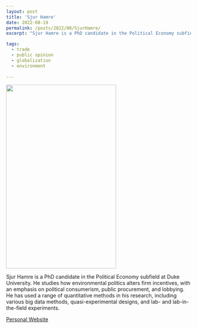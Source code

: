 ```yaml
---
layout: post
title: 'Sjur Hamre'
date: 2022-08-19
permalink: /posts/2022/08/SjurHamre/
excerpt: "Sjur Hamre is a PhD candidate in the Political Economy subfield at Duke University. He studies how environmental politics alters firm incentives, with an emphasis on political consumerism, public procurement, and lobbying. He has used a range of quantitative methods in his research, including various big data methods, quasi-experimental designs, and lab- and lab-in-the-field experiments."

tags:
  - trade
  - public opinion
  - globalization
  - environment
  
---
```

<img src="" width="300" height="500" />


Sjur Hamre is a PhD candidate in the Political Economy subfield at Duke University. He studies how environmental politics alters firm incentives, with an emphasis on political consumerism, public procurement, and lobbying. He has used a range of quantitative methods in his research, including various big data methods, quasi-experimental designs, and lab- and lab-in-the-field experiments.


<a href= "https://ham.re/">Personal Website</a>
